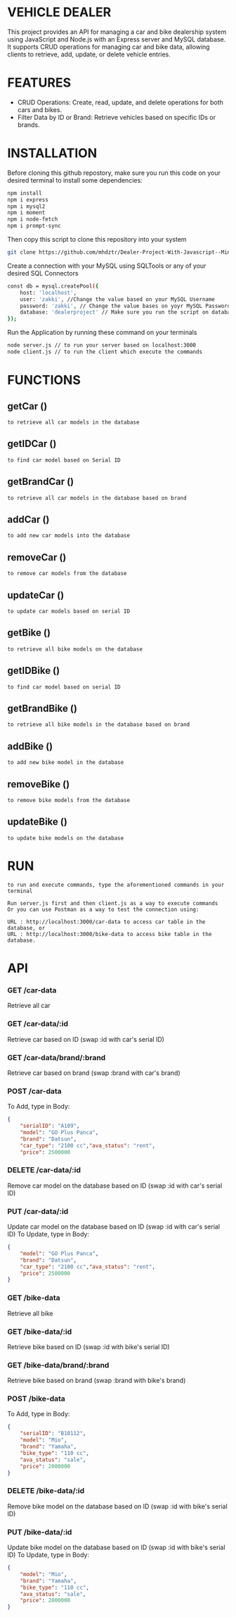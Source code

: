 # VEHICLE DEALER 

This project provides an API for managing a car and bike dealership system using JavaScript and Node.js with an Express server and MySQL database. 
It supports CRUD operations for managing car and bike data, allowing clients to retrieve, add, update, or delete vehicle entries.

# FEATURES
- CRUD Operations: Create, read, update, and delete operations for both cars and bikes.
- Filter Data by ID or Brand: Retrieve vehicles based on specific IDs or brands.

# INSTALLATION 

Before cloning this github repostory, make sure you run this code on your desired terminal to install some dependencies:

``` bash
npm install
npm i express
npm i mysql2
npm i moment
npm i node-fetch
npm i prompt-sync
```
Then copy this script to clone this repository into your system
``` bash
git clone https://github.com/mhdztr/Dealer-Project-With-Javascript--Mini-Project-TSC-Back-End.git
```
Create a connection with your MySQL using SQLTools or any of your desired SQL Connectors

``` bash
const db = mysql.createPool({
    host: 'localhost', 
    user: 'zakki', //Change the value based on your MySQL Username
    password: 'zakki', // Change the value bases on yoyr MySQL Password
    database: 'dealerproject' // Make sure you run the script on database.sql to generate the appropriate database on your system
});
```

Run the Application by running these command on your terminals
``` bash
node server.js // to run your server based on localhost:3000
node client.js // to run the client which execute the commands
```

# FUNCTIONS

## getCar ()
    to retrieve all car models in the database

## getIDCar ()
    to find car model based on Serial ID

## getBrandCar ()
    to retrieve all car models in the database based on brand 

## addCar ()
    to add new car models into the database

## removeCar ()
    to remove car models from the database

## updateCar ()
    to update car models based on serial ID

## getBike ()
    to retrieve all bike models on the database

## getIDBike ()
    to find car model based on serial ID

## getBrandBike ()
    to retrieve all bike models in the database based on brand

## addBike ()
    to add new bike model in the database

## removeBike ()
    to remove bike models from the database

## updateBike ()
    to update bike models on the database


# RUN
    to run and execute commands, type the aforementioned commands in your terminal
    
    Run server.js first and then client.js as a way to execute commands
    Or you can use Postman as a way to test the connection using:
    
    URL : http://localhost:3000/car-data to access car table in the database, or
    URL : http://localhost:3000/bike-data to access bike table in the database.
#

# API

### GET /car-data
Retrieve all car 

### GET /car-data/:id
Retrieve car based on ID (swap :id with car's serial ID)

### GET /car-data/brand/:brand
Retrieve car based on brand (swap :brand with car's brand)

### POST /car-data
To Add, type in
Body: 
``` json
{
    "serialID": "A109",
    "model": "GO Plus Panca",
    "brand": "Datsun",
    "car_type": "2100 cc","ava_status": "rent",
    "price": 2500000

```

### DELETE /car-data/:id
Remove car model on the database based on ID (swap :id with car's serial ID)

### PUT /car-data/:id
Update car model on the database based on ID (swap :id with car's serial ID)
To Update, type in
Body: 
``` json
{
    "model": "GO Plus Panca",
    "brand": "Datsun",
    "car_type": "2100 cc","ava_status": "rent",
    "price": 2500000
}
```

### GET /bike-data
Retrieve all bike

### GET /bike-data/:id
Retrieve bike based on ID (swap :id with bike's serial ID)

### GET /bike-data/brand/:brand
Retrieve bike based on brand (swap :brand with bike's brand)

### POST /bike-data
To Add, type in
Body: 
``` json
{
    "serialID": "B10112",
    "model": "Mio",
    "brand": "Yamaha",
    "bike_type": "110 cc",
    "ava_status": "sale",
    "price": 2000000
}
```

### DELETE /bike-data/:id
Remove bike model on the database based on ID (swap :id with bike's serial ID)

### PUT /bike-data/:id
Update bike model on the database based on ID (swap :id with bike's serial ID)
To Update, type in
Body: 
``` json
{
    "model": "Mio",
    "brand": "Yamaha",
    "bike_type": "110 cc",
    "ava_status": "sale",
    "price": 2000000
}
```


